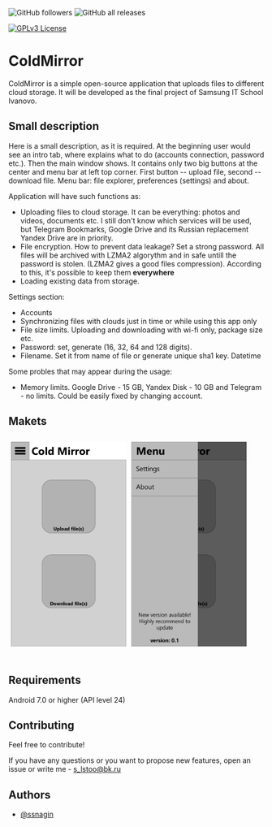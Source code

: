 
![GitHub followers](https://img.shields.io/github/followers/ssnagin?label=Subscribe&style=for-the-badge) ![GitHub all releases](https://img.shields.io/github/downloads/ssnagin/ColdMirror/total?style=for-the-badge)

[![GPLv3 License](https://img.shields.io/badge/License-GPL%20v3-yellow.svg)](https://opensource.org/licenses/)

# ColdMirror

ColdMirror is a simple open-source application that uploads files to different cloud storage.
It will be developed as the final project of Samsung IT School Ivanovo.

## Small description

Here is a small description, as it is required. At the beginning user would see an intro tab, where explains what to do (accounts connection, password etc.). Then the main window shows. It contains only two big buttons at the center and menu bar at left top corner. First button -- upload file, second -- download file. Menu bar: file explorer, preferences (settings) and about.


Application will have such functions as:

- Uploading files to cloud storage. It can be everything: photos and videos, documents etc. I still don't know which services will be used, but Telegram Bookmarks, Google Drive and its Russian replacement Yandex Drive are in priority.
- File encryption. How to prevent data leakage? Set a strong password. All files will be archived with LZMA2 algorythm and in safe untill the password is stolen. (LZMA2 gives a good files compression). According to this, it's possible to keep them **everywhere** 
- Loading existing data from storage.

Settings section:
- Accounts
- Synchronizing files with clouds just in time or while using this app only
- File size limits. Uploading and downloading with wi-fi only, package size etc.
- Password: set, generate (16, 32, 64 and 128 digits).
- Filename. Set it from name of file or generate unique sha1 key. Datetime

Some probles that may appear during the usage:

- Memory limits. Google Drive - 15 GB, Yandex Disk - 10 GB and Telegram - no limits. Could be easily fixed by changing account.

## Makets

<div style="display: flex;">
    <img src="docs/designs/mobile_design/Layout%20Main.png" alt="Layout Main" width="45%" style="margin: 10px 5px 25px 5px;" />
    <img src="docs/designs/mobile_design/Layout%20Menu.png" alt="Layout Main" width="45%" style="margin: 10px 5px 25px 5px;" />
</div>

## Requirements

Android 7.0 or higher (API level 24)
## Contributing

Feel free to contribute!

If you have any questions or you want to propose new features, open an issue or write me - s_lstoo@bk.ru

## Authors

- [@ssnagin](https://www.github.com/ssnagin)